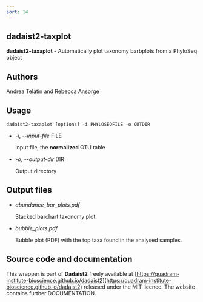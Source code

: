 ```yaml
---
sort: 14
---
```

## dadaist2-taxplot
**dadaist2-taxaplot** - Automatically plot taxonomy barbplots
from a PhyloSeq object

## Authors
Andrea Telatin and Rebecca Ansorge

## Usage
    dadaist2-taxaplot [options] -i PHYLOSEQFILE -o OUTDIR 

- _-i_, _--input-file_ FILE

    Input file, the **normalized** OTU table

- _-o_, _--output-dir_ DIR

    Output directory

## Output files
- _abundance\_bar\_plots.pdf_

    Stacked barchart taxonomy plot.

- _bubble\_plots.pdf_

    Bubble plot (PDF) with the top taxa found in the analysed samples.

## Source code and documentation
This wrapper is part of **Dadaist2** freely available at 
[https://quadram-institute-bioscience.github.io/dadaist2](https://quadram-institute-bioscience.github.io/dadaist2)
released under the MIT licence. The website contains further DOCUMENTATION.
